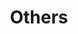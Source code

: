 ---
layout: list
type: category
title: Others
slug: others
sidebar: false
order: 10
description: >
  Other things.
---